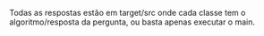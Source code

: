 Todas as respostas estão em target/src onde cada classe tem o algoritmo/resposta da pergunta, ou basta apenas executar o main.
